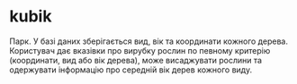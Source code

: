 # kubik

Парк. У базі даних зберігається вид, вік та координати кожного дерева. Користувач дає
вказівки про вирубку рослин по певному критерію (координати, вид або вік дерева), може
висаджувати рослини та одержувати інформацію про середній вік дерев кожного виду.
